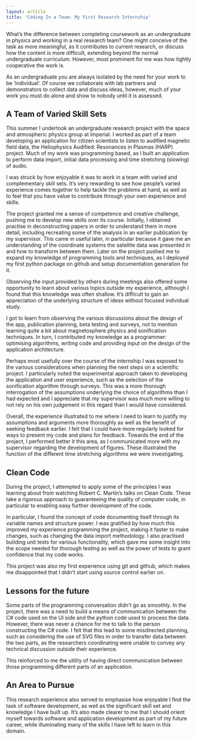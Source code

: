 ```yaml
---
layout: article
title: 'Coding In a Team: My First Research Internship'
---
```

What’s the difference between completing coursework as an undergraduate in physics and working in a real research team? One might conceive of the task as more meaningful, as it contributes to current research, or discuss how the content is more difficult, extending beyond the normal undergraduate curriculum. However, most prominent for me was how tightly cooperative the work is.

As an undergraduate you are always isolated by the need for your work to be ‘individual’. Of course we collaborate with lab partners and demonstrators to collect data and discuss ideas, however, much of your work you must do alone and show to nobody until it is assessed.

## A Team of Varied Skill Sets

This summer I undertook an undergraduate research project with the space and atmospheric physics group at Imperial. I worked as part of a team developing an application for citizen scientists to listen to audified magnetic field data, the Heliophysics Audified: Resonances in Plasmas (HARP) project. Much of my work was programming based, as I built an application to perform data import, initial data processing and time stretching (slowing) of audio.

I was struck by how enjoyable it was to work in a team with varied and complementary skill sets. It’s very rewarding to see how people’s varied experience comes together to help tackle the problems at hand, as well as to feel that you have value to contribute through your own experience and skills.

The project granted me a sense of competence and creative challenge, pushing me to develop new skills over its course. Initially, I obtained practise in deconstructing papers in order to understand them in more detail, including recreating some of the analysis in an earlier publication by my supervisor. This came in useful later, in particular because it gave me an understanding of the coordinate systems the satellite data was presented in and how to transform between them. Later on the project pushed me to expand my knowledge of programming tools and techniques, as I deployed my first python package on github and setup documentation generation for it.

Observing the input provided by others during meetings also offered some opportunity to learn about various topics outside my experience, although I found that this knowledge was often shallow. It’s difficult to gain an appreciation of the underlying structure of ideas without focused individual study.

I got to learn from observing the various discussions about the design of the app, publication planning, beta testing and surveys, not to mention learning quite a bit about magnetosphere physics and sonification techniques. In turn, I contributed my knowledge as a programmer: optimising algorithms, writing code and providing input on the design of the application architecture.

Perhaps most usefully over the course of the internship I was exposed to the various considerations when planning the next steps on a scientific project. I particularly noted the experimental approach taken to developing the application and user experience, such as the selection of the sonification algorithm through surveys. This was a more thorough interrogation of the assumptions underlying the choice of algorithms than I had expected and I appreciate that my supervisor was much more willing to not rely on his own judgement in this regard than I would have considered.

Overall, the experience illustrated to me where I need to learn to justify my assumptions and arguments more thoroughly as well as the benefit of seeking feedback earlier. I felt that I could have more regularly looked for ways to present my code and plans for feedback. Towards the end of the project, I performed better it this area, as I communicated more with my supervisor regarding the development of figures. These illustrated the function of the different time stretching algorithms we were investigating.

## Clean Code

During the project, I attempted to apply some of the principles I was learning about from watching Robert C. Martin’s talks on Clean Code. These take a rigorous approach to guaranteeing the quality of computer code, in particular to enabling easy further development of the code.

In particular, I found the concept of code documenting itself through its variable names and structure power. I was gratified by how much this improved my experience programming the project, making it faster to make changes, such as changing the data import methodology. I also practised building unit tests for various functionality, which gave me some insight into the scope needed for thorough testing as well as the power of tests to grant confidence that my code works.

This project was also my first experience using git and github, which makes me disappointed that I didn’t start using source control earlier on.

## Lessons for the future

Some parts of the programming conversation didn’t go as smoothly. In the project, there was a need to build a means of communication between the C# code used on the UI side and the python code used to process the data. However, there was never a chance for me to talk to the person constructing the C# code. I felt that this lead to some misdirected planning, such as considering the use of SVG files in order to transfer data between the two parts, as the researchers coordinating were unable to convey any technical discussion outside their experience.

This reinforced to me the utility of having direct communication between those programming different parts of an application.

## An Area to Pursue

This research experience also served to emphasise how enjoyable I find the task of software development, as well as the significant skill set and knowledge I have built up. It’s also made clearer to me that I should orient myself towards software and application development as part of my future career, while illuminating many of the skills I have left to learn in this domain.
